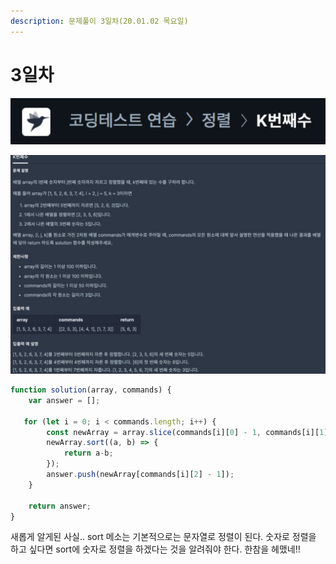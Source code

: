 ```yaml
---
description: 문제풀이 3일차(20.01.02 목요일)
---
```


# 3일차

![](<../.gitbook/assets/image (30).png>)

![](<../.gitbook/assets/image (45).png>)

```javascript
function solution(array, commands) {
    var answer = [];
    
   for (let i = 0; i < commands.length; i++) {
        const newArray = array.slice(commands[i][0] - 1, commands[i][1]); 
        newArray.sort((a, b) => {
            return a-b;
        });
        answer.push(newArray[commands[i][2] - 1]);
    }
    
    return answer;
}
```

새롭게 알게된 사실.. sort 메소는 기본적으로는 문자열로 정렬이 된다. 숫자로 정렬을 하고 싶다면 sort에 숫자로 정렬을 하겠다는 것을 알려줘야 한다. 한참을 헤맸네!!
